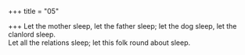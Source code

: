 +++
title = "05"

+++
Let the mother sleep, let the father sleep; let the dog sleep, let the  clanlord sleep.  
Let all the relations sleep; let this folk round about sleep.  